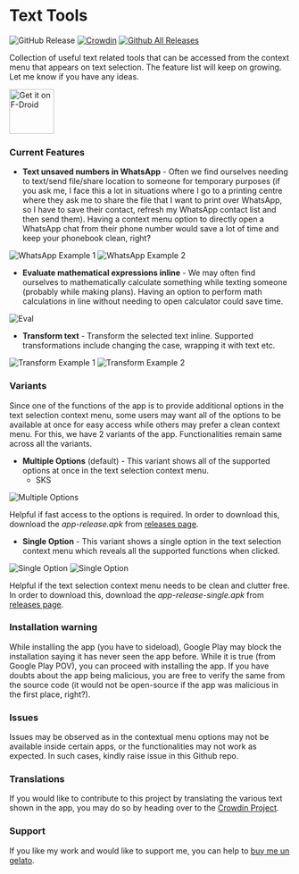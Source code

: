 # Text Tools

![GitHub Release](https://img.shields.io/github/v/release/corphish/TextTools)
[![Crowdin](https://badges.crowdin.net/text-tools/localized.svg)](https://crowdin.com/project/text-tools)
[![Github All Releases](https://img.shields.io/github/downloads/corphish/TextTools/total.svg)]()

Collection of useful text related tools that can be accessed from the context menu that appears on text selection. The feature list will keep on growing. Let me know if you have any ideas.

[<img src="https://fdroid.gitlab.io/artwork/badge/get-it-on.png"
alt="Get it on F-Droid"
height="80">](https://f-droid.org/packages/com.corphish.quicktools)


### Current Features
- __Text unsaved numbers in WhatsApp__ - Often we find ourselves needing to text/send file/share location to someone for temporary purposes (if you ask me, I face this a lot in situations where I go to a printing centre where they ask me to share the file that I want to print over WhatsApp, so I have to save their contact, refresh my WhatsApp contact list and then send them). Having a context menu option to directly open a WhatsApp chat from their phone number would save a lot of time and keep your phonebook clean, right?

![WhatsApp Example 1](assets/wup_1.gif)
![WhatsApp Example 2](assets/wup_2.gif)

- __Evaluate mathematical expressions inline__ - We may often find ourselves to mathematically calculate something while texting someone (probably while making plans). Having an option to perform math calculations in line without needing to open calculator could save time.

![Eval](assets/eval.gif)

- __Transform text__ - Transform the selected text inline. Supported transformations include changing the case, wrapping it with text etc.

![Transform Example 1](assets/transform_1.gif)
![Transform Example 2](assets/transform_2.gif)

### Variants
Since one of the functions of the app is to provide additional options in the text selection context menu, some users may want all of the options to be available at once for easy access while others may prefer a clean context menu. For this, we have 2 variants of the app. Functionalities remain same across all the variants.
- __Multiple Options__ (default) - This variant shows all of the supported options at once in the text selection context menu.
  - SKS

![Multiple Options](assets/multi.png)

Helpful if fast access to the options is required. In order to download this, download the _app-release.apk_ from [releases page](https://github.com/corphish/TextTools/releases/latest).

- __Single Option__ - This variant shows a single option in the text selection context menu which reveals all the supported functions when clicked.

![Single Option](assets/single.png)
![Single Option](assets/single_options.png)

Helpful if the text selection context menu needs to be clean and clutter free. In order to download this, download the _app-release-single.apk_ from [releases page](https://github.com/corphish/TextTools/releases/latest).

### Installation warning
While installing the app (you have to sideload), Google Play may block the installation saying it has never seen the app before. While it is true (from Google Play POV), you can proceed with installing the app. If you have doubts about the app being malicious, you are free to verify the same from the source code (it would not be open-source if the app was malicious in the first place, right?).

### Issues
Issues may be observed as in the contextual menu options may not be available inside certain apps, or the functionalities may not work as expected. In such cases, kindly raise issue in this Github repo.

### Translations
If you would like to contribute to this project by translating the various text shown in the app, you may do so by heading over to the [Crowdin Project](https://crowdin.com/project/text-tools).

### Support
If you like my work and would like to support me, you can help to [buy me un gelato](https://www.paypal.com/paypalme/corphish).